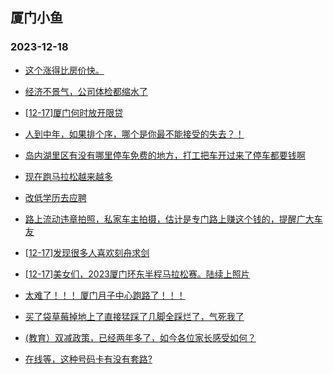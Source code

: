 ## 厦门小鱼 
### 2023-12-18

+ [这个涨得比房价快。](http://bbs.xmfish.com/read-htm-tid-18122065.html)

+ [经济不景气，公司体检都缩水了](http://bbs.xmfish.com/read-htm-tid-18122031.html)

+ [[12-17]厦门何时放开限贷](http://bbs.xmfish.com/read-htm-tid-18122034.html)

+ [人到中年，如果排个序，哪个是你最不能接受的失去？！](http://bbs.xmfish.com/read-htm-tid-18122023.html)

+ [岛内湖里区有没有哪里停车免费的地方，打工把车开过来了停车都要钱啊](http://bbs.xmfish.com/read-htm-tid-18122109.html)

+ [现在跑马拉松越来越多](http://bbs.xmfish.com/read-htm-tid-18122022.html)

+ [改低学历去应聘](http://bbs.xmfish.com/read-htm-tid-18122165.html)

+ [路上流动违章拍照，私家车主拍摄，估计是专门路上赚这个钱的，提醒广大车友](http://bbs.xmfish.com/read-htm-tid-18122162.html)

+ [[12-17]发现很多人喜欢刻舟求剑](http://bbs.xmfish.com/read-htm-tid-18122279.html)

+ [[12-17]美女们，2023厦门环东半程马拉松赛。陆续上照片](http://bbs.xmfish.com/read-htm-tid-18122244.html)

+ [太难了！！！
厦门月子中心跑路了！！！](http://bbs.xmfish.com/read-htm-tid-18122255.html)

+ [买了袋草莓掉地上了直接猛踩了几脚全踩烂了，气死我了](http://bbs.xmfish.com/read-htm-tid-18122264.html)

+ [(教育）双减政策，已经两年多了，如今各位家长感受如何？](http://bbs.xmfish.com/read-htm-tid-18122260.html)

+ [在线等，这种号码卡有没有套路?](http://bbs.xmfish.com/read-htm-tid-18122287.html)

